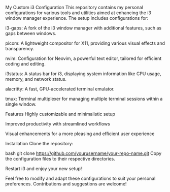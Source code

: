 My Custom i3 Configuration
This repository contains my personal configurations for various tools and utilities aimed at enhancing the i3 window manager experience. The setup includes configurations for:

i3-gaps: A fork of the i3 window manager with additional features, such as gaps between windows.

picom: A lightweight compositor for X11, providing various visual effects and transparency.

nvim: Configuration for Neovim, a powerful text editor, tailored for efficient coding and editing.

i3status: A status bar for i3, displaying system information like CPU usage, memory, and network status.

alacritty: A fast, GPU-accelerated terminal emulator.

tmux: Terminal multiplexer for managing multiple terminal sessions within a single window.

Features
Highly customizable and minimalistic setup

Improved productivity with streamlined workflows

Visual enhancements for a more pleasing and efficient user experience

Installation
Clone the repository:

bash
git clone https://github.com/yourusername/your-repo-name.git
Copy the configuration files to their respective directories.

Restart i3 and enjoy your new setup!

Feel free to modify and adapt these configurations to suit your personal preferences. Contributions and suggestions are welcome!
